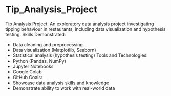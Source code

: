 # Tip_Analysis_Project
  Tip Analysis Project: An exploratory data analysis project investigating tipping behaviour in restaurants, including data visualization and hypothesis testing.
Skills Demonstrated:
- Data cleaning and preprocessing
- Data visualization (Matplotlib, Seaborn)
- Statistical analysis (hypothesis testing)
Tools and Technologies:
- Python (Pandas, NumPy)
- Jupyter Notebooks
- Google Colab
- GitHub
Goals:
- Showcase data analysis skills and knowledge
- Demonstrate ability to work with real-world data
